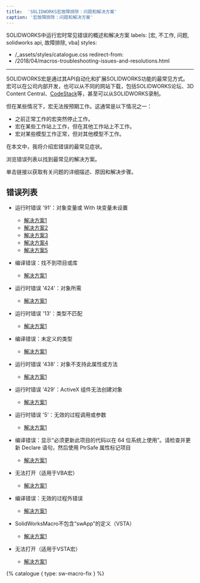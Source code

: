 ```yaml
---
title:  'SOLIDWORKS宏故障排除：问题和解决方案'
caption: '宏故障排除：问题和解决方案'
---
```

 SOLIDWORKS中运行宏时常见错误的概述和解决方案
labels: [宏, 不工作, 问题, solidworks api, 故障排除, vba]
styles:
  - /_assets/styles/catalogue.css
redirect-from:
  - /2018/04/macros-troubleshooting-issues-and-resolutions.html
---
SOLIDWORKS宏是通过其API自动化和扩展SOLIDWORKS功能的最常见方式。
宏可以在公司内部开发，也可以从不同的网站下载，包括SOLIDWORKS论坛、3D Content Central、[CodeStack](/docs/codestack/solidworks-tools)等，甚至可以从SOLIDWORKS录制。

但在某些情况下，宏无法按预期工作。这通常是以下情况之一：

* 之前正常工作的宏突然停止工作。
* 宏在某些工作站上工作，但在其他工作站上不工作。
* 宏对某些模型工作正常，但对其他模型不工作。

在本文中，我将介绍宏错误的最常见症状。

浏览错误列表以找到最常见的解决方案。

单击链接以获取有关问题的详细描述、原因和解决步骤。

## 错误列表

* 运行时错误 '91'：对象变量或 With 块变量未设置
  * [解决方案1](/docs/codestack/solidworks-api/troubleshooting/macros/assembly-drawing-lightweight-components/)
  * [解决方案2](/docs/codestack/solidworks-api/troubleshooting/macros/macro-multiple-entry-points/)
  * [解决方案3](/docs/codestack/solidworks-api/troubleshooting/macros/create-sketch-segments-error/)
  * [解决方案4](/docs/codestack/solidworks-api/troubleshooting/macros/preconditions-not-met/)
  * [解决方案5](/docs/codestack/solidworks-api/troubleshooting/macros/selection-inconsistency/)

* 编译错误：找不到项目或库
  * [解决方案1](/docs/codestack/solidworks-api/troubleshooting/macros/missing-solidworks-type-library-references/)

* 运行时错误 '424'：对象所需
  * [解决方案1](/docs/codestack/solidworks-api/troubleshooting/macros/merged-macro-error/)

* 运行时错误 '13'：类型不匹配
  * [解决方案1](/docs/codestack/solidworks-api/troubleshooting/macros/preconditions-not-met/)

* 编译错误：未定义的类型
  * [解决方案1](/docs/codestack/solidworks-api/troubleshooting/macros/swb-macro-error/)

* 运行时错误 '438'：对象不支持此属性或方法
  * [解决方案1](/docs/codestack/solidworks-api/troubleshooting/macros/future-version-apis/)

* 运行时错误 '429'：ActiveX 组件无法创建对象
  * [解决方案1](/docs/codestack/solidworks-api/troubleshooting/macros/missing-com-component/)

* 运行时错误 '5'：无效的过程调用或参数
  * [解决方案1](/docs/codestack/solidworks-api/troubleshooting/macros/model-title-inconsistency-displaying-extension/)

* 编译错误：显示“必须更新此项目的代码以在 64 位系统上使用”。请检查并更新 Declare 语句，然后使用 PtrSafe 属性标记项目
  * [解决方案1](/docs/codestack/solidworks-api/troubleshooting/macros/windows-api-functions-incorrect-use/)

* 无法打开（适用于VBA宏）
  * [解决方案1](/docs/codestack/solidworks-api/troubleshooting/macros/too-long-macro-path/)

* 编译错误：无效的过程外错误
  * [解决方案1](/docs/codestack/solidworks-api/troubleshooting/macros/too-long-vba-macro-line/)

* SolidWorksMacro不包含“swApp”的定义（VSTA）
  * [解决方案1](/docs/codestack/solidworks-api/troubleshooting/macros/vsta-invalid-namespace/)

* 无法打开（适用于VSTA宏）
  * [解决方案1](/docs/codestack/solidworks-api/troubleshooting/macros/run-vsta-macro-error/)

{% catalogue { type: sw-macro-fix } %}